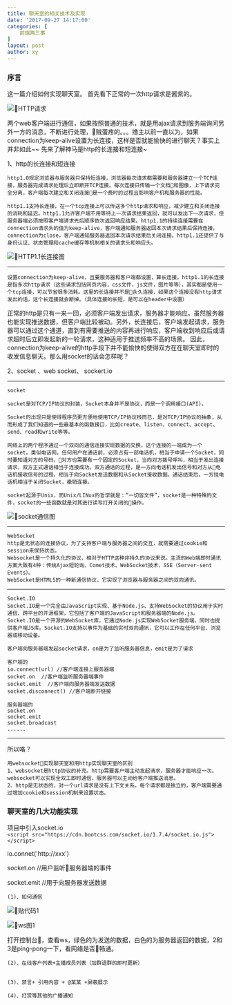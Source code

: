 ```yaml
---
title: 聊天室的相关技术及实现
date: '2017-09-27 14:17:00'
categories: [
    前端两三事
]
layout: post
author: xy
---
```


### 序言

这一篇介绍如何实现聊天室。
首先看下正常的一次http请求是酱紫的。

![HTTP请求](/images/http1.png)

两个web客户端进行通信，如果按照普通的技术，就是用ajax请求到服务端询问另外一方的消息，不断进行处理，贼蛋疼的。。。撸主以前一直以为，如果connection为keep-alive设置为长连接，这样是否就能愉快的进行聊天？事实上并非如此~~
先来了解神马是http的长连接和短连接~

1、http的长连接和短连接

	http1.0规定浏览器与服务器只保持短连接，浏览器每次请求都需要和服务器建立一个TCP连接，服务器完成请求处理后立即断开TCP连接。每次连接只传输一个文档和图像，上下请求完全分离，客户端每次建立和关闭连接是一个费时的过程且影响客户机和服务器的性能。

	http1.1支持长连接，在一个tcp连接上可以传送多个http请求和响应，减少建立和关闭连接的消耗和延迟。http1.1允许客户端不用等待上一次请求结果返回，就可以发出下一次请求，但服务器端必须按照客户端请求先后顺序依次返回响应结果。http1.1的持续连接需要在connection请求头的值为keep-alive，客户端通知服务器返回本次请求结果后保持连接。connection为close，客户端通知服务器返回本次请求结果后关闭连接。http1.1还提供了与身份认证、状态管理和cache缓存等机制相关的请求头和响应头。

![HTTP1.1长连接图](/images/http1.1.jpg)

----
	设置connection为keep-alive，且要服务器和客户端都设置，算长连接。http1.1的长连接是指多次http请求（这些请求包括网页内容，css文件，js文件，图片等等），其实都是使用一个tcp连接，可以节省很多消耗。这里的长连接并不是永久连接，如果这个连接没有http请求发出的话，这个长连接就会断掉。（具体连接的长短，是可以在header中设置）

正常的http是只有一来一回，必须客户端发出请求，服务器才能响应。虽然服务器也能实现推送数据，但客户端比较被动。另外，长连接后，客户端发起请求，服务器可以通过这个通道，直到有需要推送的内容再进行响应，客户端收到响应后或请求超时后立即发起新的一轮请求，这种适用于推送频率不高的场景。
因此，connection为keep-alive的http手段下并不能愉快的使得双方在在聊天室即时的收发信息聊天。那么用socket的话会怎样呢？

2、socket 、web socket、 sockert.io

----
	socket

	socket是对TCP/IP协议的封装，Socket本身并不是协议，而是一个调用接口(API)。

	Socket的出现只是使得程序员更方便地使用TCP/IP协议栈而已，是对TCP/IP协议的抽象，从而形成了我们知道的一些最基本的函数接口，比如create、listen、connect、accept、send、read和write等等。

	网络上的两个程序通过一个双向的通信连接实现数据的交换，这个连接的一端成为一个socket。类似电话网，任何用户在通话前，必须占有一部电话机，相当于申请一个Socket，同时要知道对方的号码，对方也需要有一个固定的Socket，当向对方拨号呼叫，相当于发出连接请求，双方正式通话相当于连接成功。双方通话的过程，是一方向电话机发出信号和对方从电话机接收信号的过程，相当于向Socket发送数据和从Socket接收数据。通话结束后，一方挂电话机相当于关闭Socket，撤销连接。

	socket起源于Unix，而Unix/LINux的哲学就是：“一切皆文件”，socket是一种特殊的文件，socket的一些函数就是对其进行读写打开关闭的操作。

![socket通信图](/images/socket.png)

----

	WebSocket
	http是无状态的连接协议，为了支持客户端与服务器之间的交互，就需要通过cookie和session来保持状态。
	Websocket是一个持久化的协议，相对于HTTP这种非持久的协议来说。主流的Web端即时通讯方案大致有4种：传统Ajax短轮询、Comet技术、WebSocket技术、SSE（Server-sent Events）。
	WebSocket是HTML5的一种新通信协议，它实现了浏览器与服务器之间的双向通讯。

-----

	Socket.IO
	Socket.IO是一个完全由JavaScript实现、基于Node.js、支持WebSocket的协议用于实时通信、跨平台的开源框架，它包括了客户端的JavaScript和服务器端的Node.js。
	Socket.IO是一个开源的WebSocket库，它通过Node.js实现WebSocket服务端，同时也提供客户端JS库。Socket.IO支持以事件为基础的实时双向通讯，它可以工作在任何平台、浏览器或移动设备。

	客户端向服务器端发起socket请求，on是为了监听服务器信息，emit是为了请求

	客户端的
	io.connect(url) //客户端连接上服务器端
	socket.on  //客户端监听服务器端事件
	socket.emit  //客户端向服务器端发送数据
	socket.disconnect() //客户端断开链接

	服务器端的
	socket.on
	socket.emit
	socket.broadcast
	......


-----

所以咯？

	用websocket实现聊天室和用http实现聊天室的区别
	1、websocket是http协议的补充。http需要客户端主动发起请求，服务器才能响应一次。websocket可以实现全双工即时通信，服务器可以主动给客户端推送消息。
	2、http是无状态的，对一个url请求是没有上下文关系。每个请求都是独立的，客户端需要通过增加cookie和session机制来设置状态。

### 聊天室的几大功能实现

项目中引入socket.io   
`<script src="https://cdn.bootcss.com/socket.io/1.7.4/socket.io.js"></script>`

io.connet('http://xxx')

socket.on //用户监听服务器端的事件

socket.emit //用于向服务器发送数据

	(1)、如何通信

![贴代码1](/images/code1.jpg)

![ws图1](/images/sendMsg1.png)

打开控制台，查看ws，绿色的为发送的数据，白色的为服务器返回的数据，2和3是ping-pong一下，看网络是否畅通。

	(2)、在线客户列表+主播成员列表（加群退群的即时更新）


	(3)、禁言+ 引用内容 + @某某 +屏蔽展示

	(4)、打赏等其他的广播通知		
	